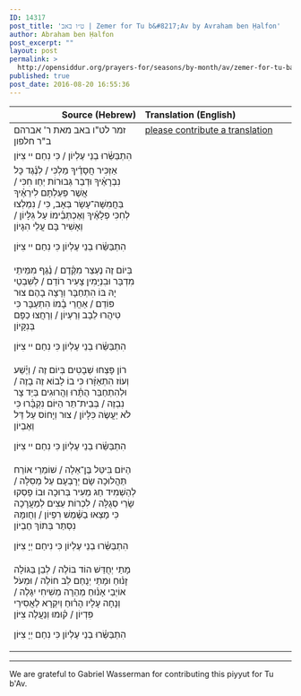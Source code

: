```yaml
---
ID: 14317
post_title: 'ט״ו באב | Zemer for Tu b&#8217;Av by Avraham ben Ḥalfon'
author: Abraham ben Ḥalfon
post_excerpt: ""
layout: post
permalink: >
  http://opensiddur.org/prayers-for/seasons/by-month/av/zemer-for-tu-bav-by-avraham-ben-khalfun/
published: true
post_date: 2016-08-20 16:55:36
---
```

<table style="margin-left: auto;margin-right: auto;" class="draggable">
<thead><tr><th id="x" style="text-align: right;">Source (Hebrew)</th><th style="text-align: left;">Translation (English)</th></tr></thead>
<tbody>
<tr>
<td style="vertical-align:top;" width="46%">
<div class="liturgy"><span lang="he">
זמר לט"ו באב
מאת ר' אברהם ב"ר חלפון
</span></div>
</td>
 
<td style="vertical-align:top;" width="53%"><div class="english">
<a href="http://opensiddur.org/contribute/upload/">please contribute a translation</a>
 </div></td>
</tr>


<tr>
<td style="vertical-align:top;" width="46%">
<div class="liturgy"><span lang="he">
הִתְבַּשֵּׂ֫רוּ בְנֵי עֶלְיוֹן / כִּי נִחַם יי צִיּוֹן
</span></div>
</td>
 
<td style="vertical-align:top;" width="53%"><div class="english">

 </div></td>
</tr>


<tr>
<td style="vertical-align:top;" width="46%">
<div class="liturgy"><span lang="he">
אַזְכִּיר חֲסָדֶ֫יךָ מַלְכִּי / לְנֶ֫גֶד כָּל נִבְרָאֶ֫יךָ
וּדְבַר גְּבוּרוֹת יְחַו חִכִּי / אֲשֶׁר פְּעַלְתָּם לִירֵאֶ֫יךָ
בַּחֲמִשָּׁה־עָשָׂר בְּאָב, כִּי / נִמְלְצוּ לְחִכִּי פְלָאֶ֫יךָ
וְאֶכְתְּבֵ֫ימוֹ עַל גִּלָּיוֹן / וְאָשִׁיר בָּם עֲלֵי הִגָּיוֹן

הִתְבַּשֵּׂ֫רוּ בְנֵי עֶלְיוֹן כִּי נִחַם יי צִיּוֹן
</span></div>
</td>
 
<td style="vertical-align:top;" width="53%"><div class="english">

 </div></td>
</tr>


<tr>
<td style="vertical-align:top;" width="46%">
<div class="liturgy"><span lang="he">
בְּיוֹם זֶה נֶעְצַר מִקֶּ֫דֶם / נֶ֫גֶף מִמֵּיתֵי מִדְבָּר
וּבִנְיָמִין צָעִיר רוֹדֵם / לְשִׁבְטֵי יָהּ בּוֹ הִתְחַבָּר
וְרָצָה בָהֶם צוּר פּוֹדֵם / אַחֲרֵי בָ֫מוֹ הִתְעַבָּר
כִּי טִיהֲרוּ לֵבָב וְרַעְיוֹן / וְרָחֲצוּ כַפָּם בְּנִקָּיוֹן

הִתְבַּשֵּׂ֫רוּ בְנֵי עֶלְיוֹן כִּי נִחַם יי צִיּוֹן
</span></div>
</td>
 
<td style="vertical-align:top;" width="53%"><div class="english">

 </div></td>
</tr>


<tr>
<td style="vertical-align:top;" width="46%">
<div class="liturgy"><span lang="he">
רוֹן פָּצְחוּ שְׁבָטִים בְּיוֹם זֶה / וְיֶ֫שַׁע וְעוֹז הִתְאַזָּ֫רוּ
כִּי בוֹ לָבוֹא זֶה בָזֶה / וּלְהִתְחַבֵּר הֻתָּ֫רוּ
וַהֲרוּגִים בְּיַד צָר נִבְזֶה / בְּבֵית־תֵּר הַיּוֹם נִקְבָּ֫רוּ
כִּי לֹא יַעֲשֶׂה כִּלָּיוֹן / צוּר וְיָחוֹס עַל דַּל וְאֶבְיוֹן

הִתְבַּשֵּׂ֫רוּ בְנֵי עֶלְיוֹן כִּי נִחַם יי צִיּוֹן
</span></div>
</td>
 
<td style="vertical-align:top;" width="53%"><div class="english">

 </div></td>
</tr>


<tr>
<td style="vertical-align:top;" width="46%">
<div class="liturgy"><span lang="he">
הַיּוֹם בִּיטֵּל בֶּן־אֵלָה / שׁוֹמְרֵי אוֹרַח תַּהֲלוּכָה
שָׂם יְרָבְעָם עַל מְסִלָּה / לְהַשְׁמִיד חַג מֵעִיר בְּרוּכָה
וּבוֹ פָסְקוּ שָׂרֵי סְגֻלָּה / לִכְרוֹת עֵצִים לְמַעֲרָכָה
כִּי מָצְאוּ בַשֶּׁ֫מֶשׁ רִפְיוֹן / וְחֻומָּהּ נִסְתַּר בְּתוֹךְ חֶבְיוֹן

הִתְבַּשֵּׂ֫רוּ בְנֵי עֶלְיוֹן כִּי נִיחַם יְיָ צִיּוֹן
</span></div>
</td>
 
<td style="vertical-align:top;" width="53%"><div class="english">

 </div></td>
</tr>


<tr>
<td style="vertical-align:top;" width="46%">
<div class="liturgy"><span lang="he">
מָתַי יְחֻדַּשׁ הוֹד בּוֹלֶה / לְבֵן בַּגּוֹלָה זָנ֫וּחַ
וּמָתַי יְנֻחַם לֵב חוֹלֶה / וּמֵעֹל אוֹיְבַי אָנ֫וּחַ
מְהֵרָה מְשִׁיחִי יִגָּלֶה / וְנָחָה עָלָיו הָר֫וּחַ
וְיִקְרָא לַאֲסִירַי פִּדְיוֹן / ק֫וּמוּ וְנַעֲלֶה צִיּוֹן

הִתְבַּשֵּׂ֫רוּ בְנֵי עֶלְיוֹן כִּי נִחַם יְיָ צִיּוֹן
</span></div>
</td>
 
<td style="vertical-align:top;" width="53%"><div class="english">

 </div></td>
</tr></tbody></table>

<hr />

We are grateful to Gabriel Wasserman for contributing this piyyut for Tu b'Av.
